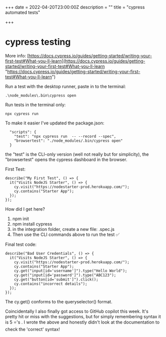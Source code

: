 +++
date = 2022-04-20T23:00:00Z
description = ""
title = "cypress automated tests"

+++
# cypress testing

More info: [https://docs.cypress.io/guides/getting-started/writing-your-first-test#What-you-ll-learn](https://docs.cypress.io/guides/getting-started/writing-your-first-test#What-you-ll-learn "https://docs.cypress.io/guides/getting-started/writing-your-first-test#What-you-ll-learn")

Run a test with the desktop runner, paste in to the terminal:

    .\node_modules\.bin\cypress open

Run tests in the terminal only:

    npx cypress run

To make it easier I've updated the package.json:

      "scripts": {
        "test": "npx cypress run  -- --record --spec",
        "browsertest": "./node_modules/.bin/cypress open"
      }

the "test" is the CLI-only version (well not really but for simplicity), the "browsertest" opens the cypress dashboard in the browser.  

First Test:

    describe("My First Test", () => {
      it("Visits NodeJS Starter", () => {
        cy.visit("https://nodestarter-prod.herokuapp.com/");
        cy.contains("Starter App");
      });
    });
    

How did I get here? 

1. npm init 
2. npm install cypress
3. in the integration folder, create a new file: <Name>.spec.js
4. Then use the CLI commands above to run the test ✅

Final test code:

    describe("Bad User Credentials", () => {
      it("Visits NodeJS Starter", () => {
        cy.visit("https://nodestarter-prod.herokuapp.com/");
        cy.contains("Starter App");
        cy.get("input[id='username']").type("Hello World");
        cy.get("input[id='password']").type("ABC123");
        cy.get("button[id='submit']").click();
        cy.contains("incorrect details");
      });
    });

The cy.get() conforms to the queryselector() format. 

Coincidentally I also finally got access to GitHub copilot this week. It's pretty hit or miss with the suggestions, but for simply remembering syntax it is 5 ⭐'s . I wrote the above and honestly didn't look at the documentation to check the 'correct' syntax!  